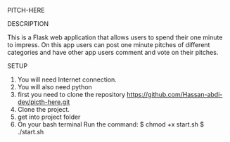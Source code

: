 PITCH-HERE

DESCRIPTION

This is a Flask web application that allows users to spend their one minute to impress. On this app users can post one minute pitches of different categories and have other app users comment and vote on their pitches.

SETUP

 1. You will need Internet connection.
 2. You will also need python 
 3. first you need to clone the repository https://github.com/Hassan-abdi-dev/picth-here.git
 4. Clone the project.
 5. get into project folder 
 6.  On your bash terminal Run the command:
         $ chmod +x start.sh
         $ ./start.sh


